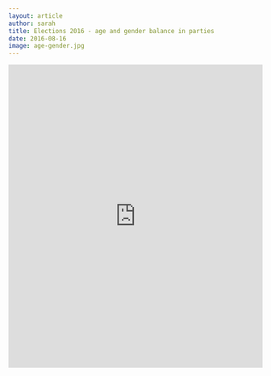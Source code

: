 ```yaml
---
layout: article
author: sarah
title: Elections 2016 - age and gender balance in parties
date: 2016-08-16
image: age-gender.jpg
---
```


<iframe src="https://static.code4sa.org/scatter_2016_lge/index.html" width="100%" scrolling="no" frameborder="0" height="600px"></iframe>